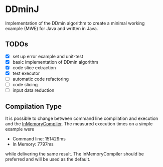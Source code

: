 # DDminJ

Implementation of the DDmin algorithm to create a minimal working example (MWE) for Java and written in Java.

## TODOs

- [x] set up error example and unit-test
- [x] basic implementation of DDmin algorithm
- [x] code slice extraction
- [x] test executor
- [ ] automatic code refactoring
- [ ] code slicing
- [ ] input data reduction

## Compilation Type

It is possible to change between command line compilation and execution and the [InMemoryCompiler](https://github.com/trung/InMemoryJavaCompiler).
The measured execution times on a simple example were
- Command line: 151429ms
- In Memory: 7797ms

while delivering the same result. The InMemoryCompiler should be preferred and will be used as the default.
